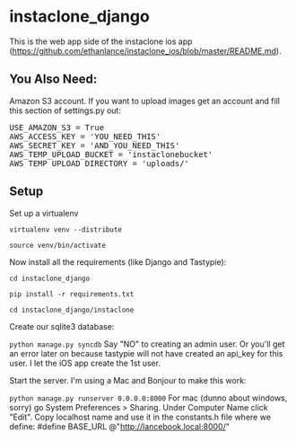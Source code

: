 instaclone_django
=================
This is the web app side of the instaclone ios app (https://github.com/ethanlance/instaclone_ios/blob/master/README.md).  


You Also Need:
---------
Amazon S3 account.  If you want to upload images get an account and fill this section of settings.py out:

<pre>
USE_AMAZON_S3 = True
AWS_ACCESS_KEY = 'YOU_NEED_THIS'
AWS_SECRET_KEY = 'AND_YOU_NEED_THIS'
AWS_TEMP_UPLOAD_BUCKET = 'instaclonebucket'
AWS_TEMP_UPLOAD_DIRECTORY = 'uploads/'
</pre>



Setup
-----

Set up a virtualenv 

<code>virtualenv venv --distribute</code>

<code>source venv/bin/activate</code>

Now install all the requirements (like Django and Tastypie):

<code>cd instaclone_django</code>

<code>pip install -r requirements.txt</code>

<code>cd instaclone_django/instaclone</code>

Create our sqlite3 database:

<code>python manage.py syncdb</code>
Say "NO" to creating an admin user. Or you'll get an error later on because tastypie will not have created an api_key for this user.  I let the iOS app create the 1st user.

Start the server. I'm using a Mac and Bonjour to make this work:

<code>python manage.py runserver 0.0.0.0:8000</code>
For mac (dunno about windows, sorry) go System Preferences > Sharing.  Under Computer Name click "Edit".  Copy localhost name and use it in the constants.h file where we define: #define BASE_URL @"http://lancebook.local:8000/" 

